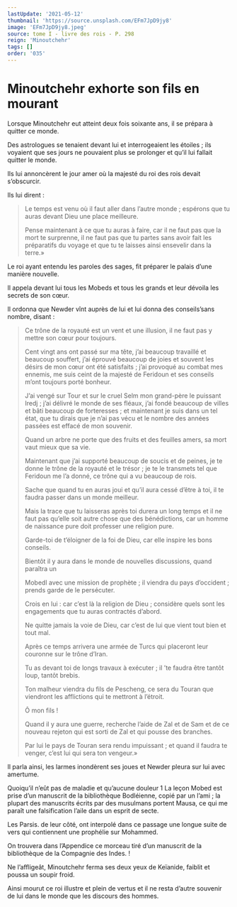 ```yaml
---
lastUpdate: '2021-05-12'
thumbnail: 'https://source.unsplash.com/EFm7JpD9jy8'
image: 'EFm7JpD9jy8.jpeg'
source: tome I - livre des rois - P. 298
reign: 'Minoutchehr'
tags: []
order: '035'
---
```


# Minoutchehr exhorte son fils en mourant

Lorsque Minoutchehr eut atteint deux fois soixante ans, il se prépara à quitter ce monde.

Des astrologues se tenaient devant lui et interrogeaient les étoiles ; ils voyaient que ses jours ne pouvaient plus se prolonger et qu’il lui fallait quitter le monde.

Ils lui annoncèrent le jour amer où la majesté du roi des rois devait s’obscurcir.

Ils lui dirent :

> Le temps est venu où il faut aller dans l’autre monde ; espérons que tu auras devant Dieu une place meilleure.
>
> Pense maintenant à ce que tu auras à faire, car il ne faut pas que la mort te surprenne, il ne faut pas que tu partes sans avoir fait les préparatifs du voyage et que tu te laisses ainsi ensevelir dans la terre.»

Le roi ayant entendu les paroles des sages, fit préparer le palais d’une manière nouvelle.

Il appela devant lui tous les Mobeds et tous les grands et leur dévoila les secrets de son cœur.

Il ordonna que Newder vînt auprès de lui et lui donna des conseils’sans nombre, disant :

> Ce trône de la royauté est un vent et une illusion, il ne faut pas y mettre son cœur pour toujours.
>
> Cent vingt ans ont passé sur ma tête, j’ai beaucoup travaillé et beaucoup souffert, j’ai éprouvé beaucoup de joies et souvent les désirs de mon cœur ont été satisfaits ; j’ai provoqué au combat mes ennemis, me suis ceint de la majesté de Feridoun et ses conseils m’ont toujours porté bonheur.
>
> J’ai vengé sur Tour et sur le cruel Selm mon grand-père le puissant Iredj ; j’ai délivré le monde de ses fléaux, j’ai fondé beaucoup de villes et bâti beaucoup de forteresses ; et maintenant je suis dans un tel état, que tu dirais que je n’ai pas vécu et le nombre des années passées est effacé de mon souvenir.
>
> Quand un arbre ne porte que des fruits et des feuilles amers, sa mort vaut mieux que sa vie.
>
> Maintenant que j’ai supporté beaucoup de soucis et de peines, je te donne le trône de la royauté et le trésor ; je te le transmets tel que Feridoun me l’a donné, ce trône qui a vu beaucoup de rois.
>
> Sache que quand tu en auras joui et qu’il aura cessé d’être à toi, il te faudra passer dans un monde meilleur.
>
> Mais la trace que tu laisseras après toi durera un long temps et il ne faut pas qu’elle soit autre chose que des bénédictions, car un homme de naissance pure doit professer une religion pure.
>
> Garde-toi de t’éloigner de la foi de Dieu, car elle inspire les bons conseils.
>
> Bientôt il y aura dans le monde de nouvelles discussions, quand paraîtra un
>
> Mobedl avec une mission de prophète ; il viendra du pays d’occident ; prends garde de le persécuter.
>
> Crois en lui : car c’est là la religion de Dieu ; considère quels sont les engagements que tu auras contractés d’abord.
>
> Ne quitte jamais la voie de Dieu, car c’est de lui que vient tout bien et tout mal.
>
> Après ce temps arrivera une armée de Turcs qui placeront leur couronne sur le trône d’Iran.
>
> Tu as devant toi de longs travaux à exécuter ; il ’te faudra être tantôt loup, tantôt brebis.
>
> Ton malheur viendra du fils de Pescheng, ce sera du Touran que viendront les afflictions qui te mettront à l’étroit.
>
> Ô mon fils !
>
> Quand il y aura une guerre, recherche l’aide de Zal et de Sam et de ce nouveau rejeton qui est sorti de Zal et qui pousse des branches.
>
> Par lui le pays de Touran sera rendu impuissant ; et quand il faudra te venger, c’est lui qui sera ton vengeur.»

Il parla ainsi, les larmes inondèrent ses joues et Newder pleura sur lui avec amertume.

Quoiqu’il n’eût pas de maladie et qu’aucune douleur
1 La leçon Mobed est prise d’un manuscrit de la bibliothèque Bodléienne, copié par un l’ami ; la plupart des manuscrits écrits par des musulmans portent Mausa, ce qui me paraît une falsification l’aile dans un esprit de secte.

Les Parsis. de leur côté, ont interpolé dans ce passage une longue suite de vers qui contiennent une prophélie sur Mohammed.

On trouvera dans l’Appendice ce morceau tiré d’un manuscrit de la bibliothèque de la Compagnie des Indes. !

Ne l’affligeât, Minoutchehr ferma ses deux yeux de Keïanide, faiblit et poussa un soupir froid.

Ainsi mourut ce roi illustre et plein de vertus et il ne resta d’autre souvenir de lui dans le monde que les discours des hommes.
